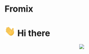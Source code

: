 # Fromix
# <img src="wave.gif" width="35"/> Hi there 

<div id="header" align="center" style="border-radius: 50%;">
  <img src="giphy.gif" width="200" />
</div>

